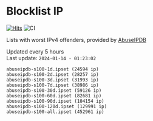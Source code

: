 # Blocklist IP

[![Hits](https://hits.seeyoufarm.com/api/count/incr/badge.svg?url=https%3A%2F%2Fgithub.com%2Fborestad%2Fblocklist-ip%2F&count_bg=%2379C83D&title_bg=%23555555&icon=&icon_color=%23E7E7E7&title=hits&edge_flat=false)](https://hits.seeyoufarm.com)  ![CI](https://img.shields.io/github/workflow/status/borestad/blocklist-ip/CI?style=flat-square)

Lists with worst IPv4 offenders, provided by [AbuseIPDB](https://www.abuseipdb.com/)

<!-- FOOTER-PLACEHOLDER -->
Updated every 5 hours<br>
Last update: `2024-01-14 - 01:23:02`
```
abuseipdb-s100-1d.ipset (24594 ip)
abuseipdb-s100-2d.ipset (28257 ip)
abuseipdb-s100-3d.ipset (31993 ip)
abuseipdb-s100-7d.ipset (38986 ip)
abuseipdb-s100-30d.ipset (59126 ip)
abuseipdb-s100-60d.ipset (82681 ip)
abuseipdb-s100-90d.ipset (104154 ip)
abuseipdb-s100-120d.ipset (129991 ip)
abuseipdb-s100-all.ipset (452961 ip)
```
